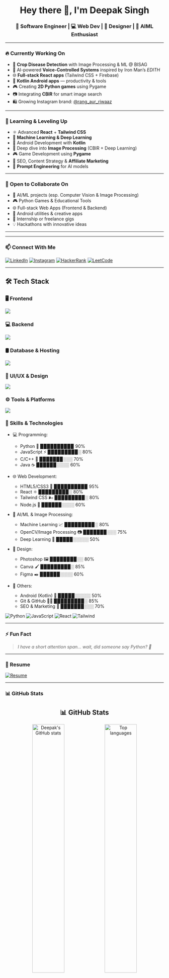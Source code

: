 <h1 align="center">Hey there 👋, I'm Deepak Singh</h1>
<h3 align="center">🚀 Software Engineer | 💻 Web Dev | 🎨 Designer | 🧠 AIML Enthusiast</h3>

---

### 🔥 Currently Working On

- 🌿 **Crop Disease Detection** with Image Processing & ML @ BISAG  
- 🧠 AI-powered **Voice-Controlled Systems** inspired by Iron Man’s *EDITH*  
- 🌐 **Full-stack React apps** (Tailwind CSS + Firebase)  
- 📱 **Kotlin Android apps** — productivity & tools  
- 🎮 Creating **2D Python games** using Pygame  
- 📷 Integrating **CBIR** for smart image search  
- 🛍️ Growing Instagram brand: [@rang_aur_riwaaz](https://instagram.com/rang_aur_riwaaz)  

---

### 🌱 Learning & Leveling Up

- ⚛️ Advanced **React** + **Tailwind CSS**  
- 🤖 **Machine Learning & Deep Learning**  
- 📱 Android Development with **Kotlin**  
- 📸 Deep dive into **Image Processing** (CBIR + Deep Learning)  
- 🎮 Game Development using **Pygame**  
- 🎯 SEO, Content Strategy & **Affiliate Marketing**  
- 🧠 **Prompt Engineering** for AI models  

---

### 🤝 Open to Collaborate On

- 🤖 AI/ML projects (esp. Computer Vision & Image Processing)  
- 🎮 Python Games & Educational Tools  
- 🌐 Full-stack Web Apps (Frontend & Backend)  
- 📱 Android utilities & creative apps  
- 💼 Internship or freelance gigs  
- 💡 Hackathons with innovative ideas  

---

---

### 📫 Connect With Me

[![LinkedIn](https://img.shields.io/badge/LinkedIn-DeepakSingh-blue?logo=linkedin&logoColor=white&style=for-the-badge)](https://linkedin.com/in/deepaksingh999)
[![Instagram](https://img.shields.io/badge/Instagram-@itsdeep.foru-E4405F?logo=instagram&logoColor=white&style=for-the-badge)](https://instagram.com/itsdeep.foru)
[![HackerRank](https://img.shields.io/badge/HackerRank-Deepak-2EC866?logo=hackerrank&logoColor=white&style=for-the-badge)](https://www.hackerrank.com/@dkumarsing7)
[![LeetCode](https://img.shields.io/badge/LeetCode-Deepak-F79F1F?logo=leetcode&logoColor=white&style=for-the-badge)](https://leetcode.com/deepak_kumar001)

---

## 🛠️ Tech Stack

### 🖥️ Frontend
<p>
  <img src="https://skillicons.dev/icons?i=html,css,js,react,tailwind,bootstrap" />
</p>

### 💻 Backend
<p>
  <img src="https://skillicons.dev/icons?i=python,nodejs,django,flask,java" />
</p>

### 🛢️ Database & Hosting
<p>
  <img src="https://skillicons.dev/icons?i=mysql,mongodb,firebase,aws" />
</p>

### 🎨 UI/UX & Design
<p>
  <img src="https://skillicons.dev/icons?i=figma,photoshop,illustrator" />
</p>

### ⚙️ Tools & Platforms
<p>
  <img src="https://skillicons.dev/icons?i=git,github,vscode,arduino,matlab" />
</p>



### 🧠 Skills & Technologies

- 💻 Programming:
  - Python 🐍 ▉▉▉▉▉▉▉▉▉▉ 90%
  - JavaScript ⚡ ▉▉▉▉▉▉▉▉▉░ 80%
  - C/C++ 💾 ▉▉▉▉▉▉▉░░░ 70%
  - Java ☕ ▉▉▉▉▉▉░░░░ 60%

- 🌐 Web Development:
  - HTML5/CSS3 🎨 ▉▉▉▉▉▉▉▉▉▉ 95%
  - React ⚛️ ▉▉▉▉▉▉▉▉▉░ 80%
  - Tailwind CSS 🌬️ ▉▉▉▉▉▉▉▉▉░ 80%
  - Node.js 🌲 ▉▉▉▉▉▉░░░░ 60%

- 🤖 AI/ML & Image Processing:
  - Machine Learning 📈 ▉▉▉▉▉▉▉▉▉░ 80%
  - OpenCV/Image Processing 📷 ▉▉▉▉▉▉▉░░░ 75%
  - Deep Learning 🧠 ▉▉▉▉▉░░░░░ 50%

- 🎨 Design:
  - Photoshop 🖼️ ▉▉▉▉▉▉▉▉░░ 80%
  - Canva 🖌️ ▉▉▉▉▉▉▉▉▉░ 85%
  - Figma ✒️ ▉▉▉▉▉▉░░░░ 60%

- 📱 Others:
  - Android (Kotlin) 📱 ▉▉▉▉▉░░░░░ 50%
  - Git & GitHub 🧑‍💻 ▉▉▉▉▉▉▉▉▉░ 85%
  - SEO & Marketing 📢 ▉▉▉▉▉▉▉░░░ 70%

![Python](https://img.shields.io/badge/Python-90%25-blue?style=for-the-badge&logo=python)
![JavaScript](https://img.shields.io/badge/JavaScript-80%25-yellow?style=for-the-badge&logo=javascript)
![React](https://img.shields.io/badge/React-80%25-61dafb?style=for-the-badge&logo=react)
![Tailwind](https://img.shields.io/badge/Tailwind-85%25-38bdf8?style=for-the-badge&logo=tailwindcss)

---

### ⚡ Fun Fact
> *I have a short attention span… wait, did someone say Python? 🐍*  

---

### 📄 Resume  
[![Resume](https://img.shields.io/badge/Resume-Download-blue?style=for-the-badge&logo=adobepdf&logoColor=white)](https://www.resumeground.com/web/ZGt1bWFyc2luZzdAZ21haWwuY29t)

---

### 📊 GitHub Stats

<h2 align="center">📊 GitHub Stats</h2>

<p align="center">
  <img src="https://github-readme-stats.vercel.app/api?username=dkumarsing7&show_icons=true&theme=radical" alt="Deepak's GitHub stats" width="45%" />
  <img src="https://github-readme-stats.vercel.app/api/top-langs/?username=dkumarsing7&layout=compact&theme=radical" alt="Top languages" width="45%" />
</p>
<p align="center">
  <img src="https://github-readme-streak-stats.herokuapp.com?user=dkumarsing7&theme=radical&border_radius=5" alt="GitHub Streak" />
</p>


